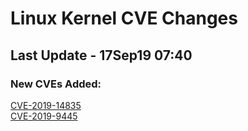 
# **Linux Kernel CVE Changes**

## Last Update - 17Sep19 07:40

### **New CVEs Added:**

[CVE-2019-14835](cves/CVE-2019-14835)  
[CVE-2019-9445](cves/CVE-2019-9445)  



